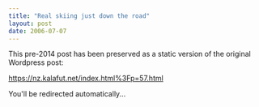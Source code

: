 ```yaml
---
title: "Real skiing just down the road"
layout: post
date: 2006-07-07
---
```


This pre-2014 post has been preserved as a static version of the original Wordpress post:

https://nz.kalafut.net/index.html%3Fp=57.html

You'll be redirected automatically...

<head>
  <meta http-equiv="refresh" content="5;url=https://nz.kalafut.net/index.html%3Fp=57.html">
</head>

